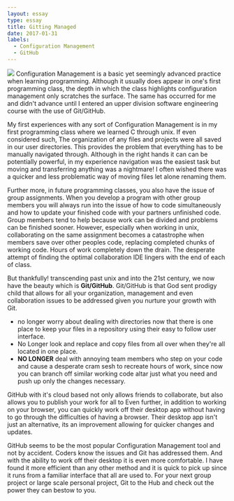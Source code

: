 ```yaml
---
layout: essay
type: essay
title: Gitting Managed
date: 2017-01-31
labels: 
  - Configuration Management
  - GitHub
---
```

<div class="ui medium rounded images">
	<img class="ui image" src="https://puppet.com/sites/default/files/2016-03/configuration-lg_3.png">
</div?>
Configuration Management is a basic yet seemingly advanced practice when learning 
programming. Although it usually does appear in one's first programming class, the depth
in which the class highlights configuration management only scratches the surface. The 
same has occurred for me and didn't advance until I entered an upper division software 
engineering course with the use of Git/GitHub.

My first experiences with any sort of Configuration Management is in my first programming
class where we learned C through unix. If even considered such, The organization of any 
files and projects were all saved in our user directories. This provides the problem
that everything has to be manually navigated through. Although in the right hands it can
can be potentially powerful, in my experience navigation was the easiest task but moving
and transferring anything was a nightmare! I often wished there was a quicker and less 
problematic way of moving files let alone renaming them.

Further more, in future programming classes, you also have the issue of group assignments.
When you develop a program with other group members you will always run into the issue of
how to code simultaneously and how to update your finished code with your partners
unfinished code. Group members tend to help because work can be divided and problems can 
be finished sooner. However, especially when working in unix, collaborating on the same
assignment becomes a catastrophe when members save over other peoples code, replacing
completed chunks of working code. Hours of work completely down the drain. The desperate
attempt of finding the optimal collaboration IDE lingers with the end of each of class.

But thankfully! transcending past unix and into the 21st century, we now have the beauty 
which is **Git/GitHub**. Git/GitHub is that God sent prodigy child that allows for all your
organization, management and even collaboration issues to be addressed given you nurture
your growth with Git. 
+ no longer worry about dealing with directories now that there is one place to keep your 
files in a repository using their easy to follow user interface. 
+ No Longer look and replace and copy files from all over when they're all located in one 
place. 
+ **NO LONGER** deal with annoying team members who step on your code and cause a desperate 
cram sesh to recreate hours of work, since now you can branch off similar working code 
altar just what you need and push up only the changes necessary.

GitHub with it's cloud based not only allows friends to collaborate, but also allows you
to publish your work for all to 
Even further, in addition to working on your browser, you can quickly work off their 
desktop app without having to go through the difficulties of having a browser. Their 
desktop app isn't just an alternative, its an improvement allowing for quicker changes 
and updates.

GitHub seems to be the most popular Configuration Management tool and not by accident. 
Coders know the issues and Git has addressed them. And with the ability to work off their
desktop it is even more comfortable. I have found it more efficient than any other method
and it is quick to pick up since it runs from a familiar interface that all are used to.
For your next group project or large scale personal project, Git to the Hub and check out
the power they can bestow to you.


